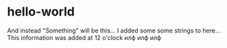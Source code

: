 # hello-world
And instead "Something" will be this...
I added some some strings to here...
This information was added at 12 o'clock
илф илф илф
